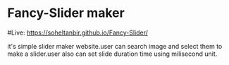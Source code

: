 # Fancy-Slider maker
#Live: https://soheltanbir.github.io/Fancy-Slider/

it's simple slider maker website.user can search image and select them to make a slider.user also can set slide duration time using milisecond unit.

